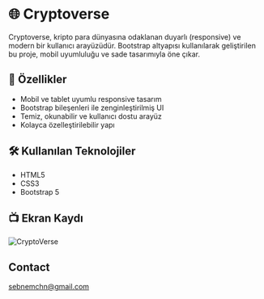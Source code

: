 # 🌐 Cryptoverse

Cryptoverse, kripto para dünyasına odaklanan duyarlı (responsive) ve modern bir kullanıcı arayüzüdür. Bootstrap altyapısı kullanılarak geliştirilen bu proje, mobil uyumluluğu ve sade tasarımıyla öne çıkar.

## 🚀 Özellikler

- Mobil ve tablet uyumlu responsive tasarım
- Bootstrap bileşenleri ile zenginleştirilmiş UI
- Temiz, okunabilir ve kullanıcı dostu arayüz
- Kolayca özelleştirilebilir yapı

## 🛠️ Kullanılan Teknolojiler

- HTML5
- CSS3
- Bootstrap 5

## 📺 Ekran Kaydı

![CryptoVerse](https://github.com/user-attachments/assets/f185f452-9592-4a62-bcf6-bb9b2f3d8ad6)

## Contact

sebnemchn@gmail.com
